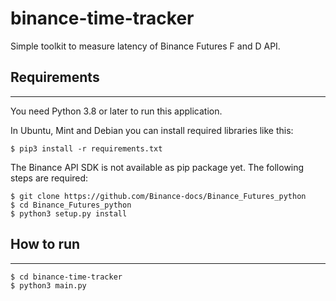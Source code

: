 # binance-time-tracker

Simple toolkit to measure latency of Binance Futures F and D API.
## Requirements
---
You need Python 3.8 or later to run this application.

In Ubuntu, Mint and Debian you can install required libraries like this:

    $ pip3 install -r requirements.txt

The Binance API SDK is not available as pip package yet.
The following steps are required:

    $ git clone https://github.com/Binance-docs/Binance_Futures_python
    $ cd Binance_Futures_python
    $ python3 setup.py install
## How to run
---
    $ cd binance-time-tracker
    $ python3 main.py